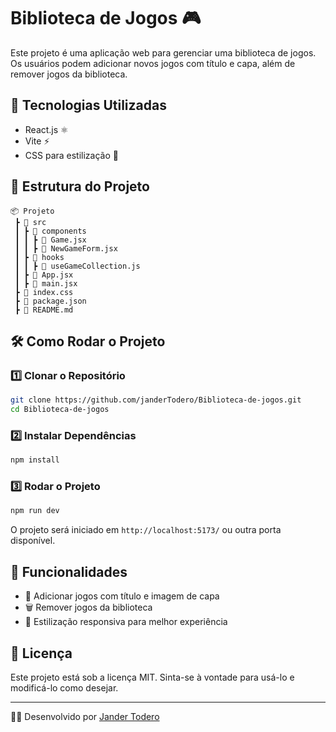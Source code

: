 # Biblioteca de Jogos 🎮

Este projeto é uma aplicação web para gerenciar uma biblioteca de jogos. Os usuários podem adicionar novos jogos com título e capa, além de remover jogos da biblioteca.

## 🚀 Tecnologias Utilizadas

- React.js ⚛️
- Vite ⚡
- CSS para estilização 🎨

## 📂 Estrutura do Projeto

```
📦 Projeto
 ┣ 📂 src
 ┃ ┣ 📂 components
 ┃ ┃ ┣ 📜 Game.jsx
 ┃ ┃ ┣ 📜 NewGameForm.jsx
 ┃ ┣ 📂 hooks
 ┃ ┃ ┣ 📜 useGameCollection.js
 ┃ ┣ 📜 App.jsx
 ┃ ┣ 📜 main.jsx
 ┣ 📜 index.css
 ┣ 📜 package.json
 ┣ 📜 README.md
```

## 🛠 Como Rodar o Projeto

### 1️⃣ Clonar o Repositório
```bash
git clone https://github.com/janderTodero/Biblioteca-de-jogos.git
cd Biblioteca-de-jogos
```

### 2️⃣ Instalar Dependências
```bash
npm install
```

### 3️⃣ Rodar o Projeto
```bash
npm run dev
```

O projeto será iniciado em `http://localhost:5173/` ou outra porta disponível.

## 📌 Funcionalidades

- 📌 Adicionar jogos com título e imagem de capa
- 🗑️ Remover jogos da biblioteca
- 🎨 Estilização responsiva para melhor experiência

## 📄 Licença

Este projeto está sob a licença MIT. Sinta-se à vontade para usá-lo e modificá-lo como desejar.

---
👨‍💻 Desenvolvido por [Jander Todero](https://github.com/janderTodero)
